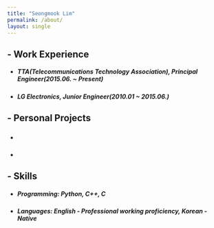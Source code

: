 ```yaml
---
title: "Seongmook Lim"
permalink: /about/
layout: single
---
```


## - Work Experience

- ##### TTA(Telecommunications Technology Association), Principal Engineer(2015.06. ~ Present)

- ##### LG Electronics, Junior Engineer(2010.01 ~ 2015.06.)


## - Personal Projects

- ##### #### 

- ##### #### 

## - Skills

- ##### Programming: Python, C++, C

- ##### Languages: English - Professional working proficiency, Korean - Native